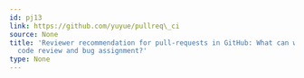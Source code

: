 ```yaml
---
id: pj13
link: https://github.com/yuyue/pullreq\_ci
source: None
title: 'Reviewer recommendation for pull-requests in GitHub: What can we learn from
  code review and bug assignment?'
type: None
---
```

